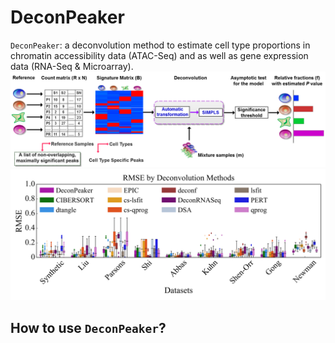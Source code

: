 DeconPeaker
===================================================

`DeconPeaker`: a deconvolution method to estimate cell type proportions in chromatin accessibility data (ATAC-Seq) and as well as gene expression data (RNA-Seq & Microarray).
![DeconPeaker\_pipeline](pipeline.png)
![DeconPeaker\_comparisons](Comparisons_RMSEs.png)

How to use `DeconPeaker`?
---------------------
